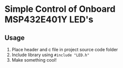 # Simple Control of Onboard MSP432E401Y LED's

## Usage
1. Place header and c file in project source code folder
2. Include library using `#include "LED.h"`
3. Make something cool!
